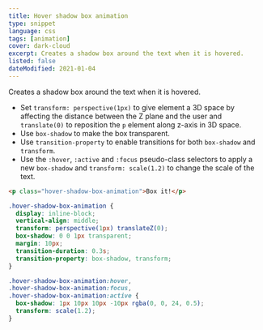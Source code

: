 ```yaml
---
title: Hover shadow box animation
type: snippet
language: css
tags: [animation]
cover: dark-cloud
excerpt: Creates a shadow box around the text when it is hovered.
listed: false
dateModified: 2021-01-04
---
```


Creates a shadow box around the text when it is hovered.

- Set `transform: perspective(1px)` to give element a 3D space by affecting the distance between the Z plane and the user and `translate(0)` to reposition the `p` element along z-axis in 3D space.
- Use `box-shadow` to make the box transparent.
- Use `transition-property` to enable transitions for both `box-shadow` and `transform`.
- Use the `:hover`, `:active` and `:focus` pseudo-class selectors to apply a new `box-shadow` and `transform: scale(1.2)` to change the scale of the text.

```html
<p class="hover-shadow-box-animation">Box it!</p>
```

```css
.hover-shadow-box-animation {
  display: inline-block;
  vertical-align: middle;
  transform: perspective(1px) translateZ(0);
  box-shadow: 0 0 1px transparent;
  margin: 10px;
  transition-duration: 0.3s;
  transition-property: box-shadow, transform;
}

.hover-shadow-box-animation:hover,
.hover-shadow-box-animation:focus,
.hover-shadow-box-animation:active {
  box-shadow: 1px 10px 10px -10px rgba(0, 0, 24, 0.5);
  transform: scale(1.2);
}
```
